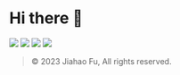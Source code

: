 # Hi there 👋

[![](https://img.shields.io/badge/-个人主页-000000.svg?style=for-the-badge&logo=notion&logoColor=white)](https://beixin.notion.site)
[![](https://img.shields.io/badge/-Linktree-CF245F.svg?style=for-the-badge&logo=linktree&logoColor=white)](https://many.link/beixinti)
[![](https://img.shields.io/badge/-捐赠-FF5722.svg?style=for-the-badge&logo=patreon&logoColor=white)](https://github.com/beixinti/beixinti/blob/main/DONATE.md)
[![](https://img.shields.io/badge/-联络-009688.svg?style=for-the-badge&logo=mail.ru&logoColor=white)](https://github.com/beixinti/beixinti/blob/main/CONTACT.md)

> © 2023 Jiahao Fu, All rights reserved.  
